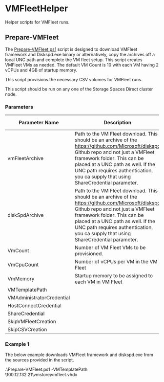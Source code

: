 # VMFleetHelper #
Helper scripts for VMFleet runs.

## Prepare-VMFleet ##
The [Prepare-VMFleet.ps1](https://raw.githubusercontent.com/rchaganti/VMFleetHelper/master/Prepare-VMFleet.ps1) script is designed to download VMFleet framework and Diskspd.exe binary or alternatively, copy the archives off a local UNC path and complete the VM fleet setup. This script creates VMFleet VMs as needed. The default VM Count is 10 with each VM having 2 vCPUs and 4GB of startup memory.

This script provisions the necessary CSV volumes for VMFleet runs.

This script should be run on any one of the Storage Spaces Direct cluster node.

### Parameters ###
| Parameter Name  | Description | Default Value | Is Mandatory? |
| -------------   | ------------- | ------------- | ------------- |
| vmFleetArchive  | Path to the VM Fleet download. This should be an archive of the https://github.com/Microsoft/diskspd Github repo and not just a VMFleet framework folder. This can be placed at a UNC path as well. If the UNC path requires authentication, you ca supply that using ShareCredential parameter. | https://github.com/Microsoft/diskspd/archive/master.zip | No |
| diskSpdArchive  |Path to the VM Fleet download. This should be an archive of the https://github.com/Microsoft/diskspd Github repo and not just a VMFleet framework folder. This can be placed at a UNC path as well. If the UNC path requires authentication, you ca supply that using ShareCredential parameter. |https://gallery.technet.microsoft.com/DiskSpd-a-robust-storage-6cd2f223/file/152702/1/Diskspd-v2.0.17.zip | No |
| VmCount         | Number of VM Fleet VMs to be provisioned. | 10 | No |
| VmCpuCount      | Number of vCPUs per VM in the VM Fleet | 2 | No |
| VmMemory        | Startup memory to be assigned to each VM in VM Fleet | 4GB | No |
| VMTemplatePath  | 
| VMAdministratorCredential |
| HostConnectCredential     |
| ShareCredential           | 
| SkipVMFleetCreation       | 
| SkipCSVCreation           |


### Example 1 ###
The below example downloads VMFleet framework and diskspd.exe from the sources provided in the script.

.\Prepare-VMFleet.ps1 -VMTemplatePath \\100.12.132.21\vmstore\vmfleet.vhdx 



